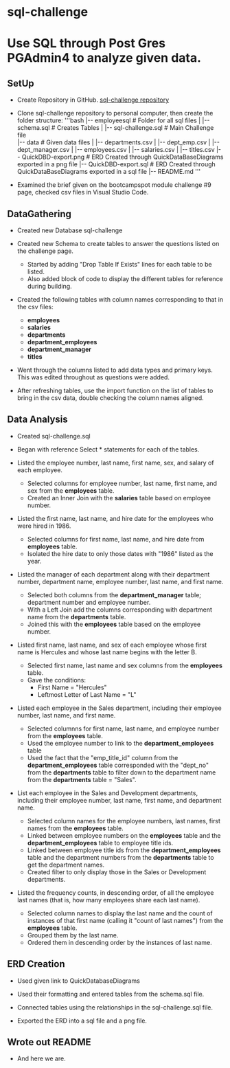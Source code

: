 # sql-challenge
# Use SQL through Post Gres PGAdmin4 to analyze given data.

## SetUp

* Create Repository in GitHub.
[sql-challenge repository](https://github.com/StephWolter/sql-challenge.git)

* Clone sql-challenge repository to personal computer, then create the folder structure:
'''bash
|-- employeesql                     # Folder for all sql files
|       |-- schema.sql              # Creates Tables
|       |-- sql-challenge.sql       # Main Challenge file       
|-- data                            # Given data files
|       |-- departments.csv
|       |-- dept_emp.csv
|       |-- dept_manager.csv
|       |-- employees.csv
|       |-- salaries.csv
|       |-- titles.csv
|-- QuickDBD-export.png             # ERD Created through QuickDataBaseDiagrams exported in a png file
|-- QuickDBD-export.sql             # ERD Created through QuickDataBaseDiagrams exported in a sql file
|-- README.md
'''
* Examined the brief given on the bootcampspot module challenge #9 page, checked csv files in Visual Studio Code.


## DataGathering

* Created new Database sql-challenge

* Created new Schema to create tables to answer the questions listed on the challenge page.
    * Started by adding "Drop Table If Exists" lines for each table to be listed.
    * Also added block of code to display the different tables for reference during building.

* Created the following tables with column names corresponding to that in the csv files:
    * **employees**
    * **salaries**
    * **departments**
    * **department_employees**
    * **department_manager**
    * **titles**

* Went through the columns listed to add data types and primary keys.  This was edited throughout as questions were added.

* After refreshing tables, use the import function on the list of tables to bring in the csv data, double checking the column names aligned.


## Data Analysis

* Created sql-challenge.sql 

* Began with reference Select * statements for each of the tables.

* Listed the employee number, last name, first name, sex, and salary of each employee.
    * Selected columns for employee number, last name, first name, and sex from the **employees** table.
    * Created an Inner Join with the **salaries** table based on employee number. 

* Listed the first name, last name, and hire date for the employees who were hired in 1986.
    * Selected columns for first name, last name, and hire date from **employees** table.
    * Isolated the hire date to only those dates with "1986" listed as the  year.

* Listed the manager of each department along with their department number, department name, employee number, last name, and first name.
    * Selected both columns from the **department_manager** table; department number and employee number. 
    * With a Left Join add the columns corresponding with department name from the **departments** table. 
    * Joined this with the **employees** table based on the employee number.

* Listed first name, last name, and sex of each employee whose first name is Hercules and whose last name begins with the letter B.
    * Selected first name, last name and sex columns from the **employees** table. 
    * Gave the conditions:
        * First Name = "Hercules"
        * Leftmost Letter of Last Name = "L"

* Listed each employee in the Sales department, including their employee number, last name, and first name.
    * Selected columnns for first name, last name, and employee number from the **employees** table.
    * Used the employee number to link to the **department_employees** table
    * Used the fact that the "emp_title_id" column from the **department_employees** table corresponded with the "dept_no" from the **departments** table
        to filter down to the department name from the **departments** table = "Sales". 

* List each employee in the Sales and Development departments, including their employee number, last name, first name, and department name.
    * Selected column names for the employee numbers, last names, first names from the **employees** table.
    * Linked between employee numbers on the **employees** table and the **department_employees** table to employee title ids.
    * Linked between employee title ids from the **department_employees** table and the department numbers from the **departments** table
        to get the department names.
    * Created filter to only display those in the Sales or Development departments.

* Listed the frequency counts, in descending order, of all the employee last names (that is, how many employees share each last name).
    * Selected column names to display the last name and the count of instances of that first name (calling it "count of last names")
        from the **employees** table.
    * Grouped them by the last name.
    * Ordered them in descending order by the instances of last name.


## ERD Creation

* Used given link to QuickDatabaseDiagrams

* Used their formatting and entered tables from the schema.sql file.

* Connected tables using the relationships in the sql-challenge.sql file.

* Exported the ERD into a sql file and a png file.


## Wrote out README
* And here we are.
